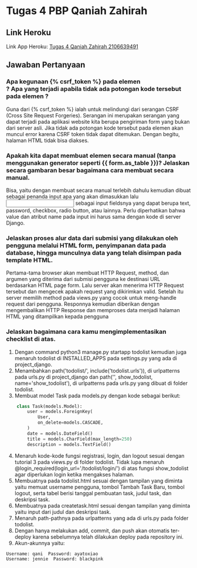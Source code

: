 # Tugas 4 PBP Qaniah Zahirah

## Link Heroku
Link App Heroku:
[Tugas 4 Qaniah Zahirah 2106639491](https://qaniapp-lab1.herokuapp.com/todolist/)

## Jawaban Pertanyaan
### Apa kegunaan {% csrf_token %} pada elemen <form>? Apa yang terjadi apabila tidak ada potongan kode tersebut pada elemen <form>?
Guna dari {% csrf_token %} ialah untuk melindungi dari serangan CSRF (Cross Site Request Forgeries). Serangan ini merupakan serangan yang dapat terjadi pada aplikasi website kita berupa pengiriman form yang bukan dari server asli. Jika tidak ada potongan kode tersebut pada elemen <form> akan muncul error karena CSRF token tidak dapat ditemukan. Dengan begitu, halaman HTML tidak bisa diakses.

### Apakah kita dapat membuat elemen <form> secara manual (tanpa menggunakan generator seperti {{ form.as_table }})? Jelaskan secara gambaran besar bagaimana cara membuat <form> secara manual.
Bisa, yaitu dengan membuat <form> secara manual terlebih dahulu kemudian dibuat <label> sebagai penanda input apa yang akan dimasukkan lalu <input> sebagai input fieldsnya yang dapat berupa text, password, checkbox, radio button, atau lainnya. Perlu diperhatikan bahwa value dan atribut name pada input ini harus sama dengan kode di server Django.

### Jelaskan proses alur data dari submisi yang dilakukan oleh pengguna melalui HTML form, penyimpanan data pada database, hingga munculnya data yang telah disimpan pada template HTML.
Pertama-tama browser akan membuat HTTP Request, method, dan argumen yang diterima dari submisi pengguna ke destinasi URL berdasarkan HTML page form. Lalu server akan menerima HTTP Request tersebut dan mengecek apakah request yang dikirimkan valid. Setelah itu server memilih method pada views.py yang cocok untuk meng-handle request dari pengguna. Responnya kemudian diberikan dengan mengembalikan HTTP Response dan memproses data menjadi halaman HTML yang ditampilkan kepada pengguna

### Jelaskan bagaimana cara kamu mengimplementasikan checklist di atas.
1. Dengan command python3 manage.py startapp todolist kemudian juga menaruh todolist di INSTALLED_APPS pada settings.py yang ada di project_django.
2. Menambahkan path('todolist/', include('todolist.urls')), di urlpatterns pada urls.py di project_django dan path('', show_todolist, name='show_todolist'), di urlpatterns pada urls.py yang dibuat di folder todolist.
3. Membuat model Task pada models.py dengan kode sebagai berikut:
```python
    class Task(models.Model):
        user = models.ForeignKey(
            User, 
            on_delete=models.CASCADE,
        )
        date = models.DateField()
        title = models.CharField(max_length=250)
        description = models.TextField()
```
4. Menaruh kode-kode fungsi registrasi, login, dan logout sesuai dengan tutorial 3 pada views.py di folder todolist. Tidak lupa menaruh @login_required(login_url='/todolist/login/') di atas fungsi show_todolist agar diperlukan login ketika mengakses halaman.
5. Membuatnya pada todolist.html sesuai dengan tampilan yang diminta yaitu memuat username pengguna, tombol Tambah Task Baru, tombol logout, serta tabel berisi tanggal pembuatan task, judul task, dan deskripsi task.
6. Membuatnya pada createtask.html sesuai dengan tampilan yang diminta yaitu input dari judul dan deskripsi task.
7. Menaruh path-pathnya pada urlpatterns yang ada di urls.py pada folder todolist.
8. Dengan hanya melakukan add, commit, dan push akan otomatis ter-deploy karena sebelumnya telah dilakukan deploy pada repository ini.
9. Akun-akunnya yaitu:
```
Username: qani  Password: ayatoxiao
Username: jennie  Password: blackpink
```